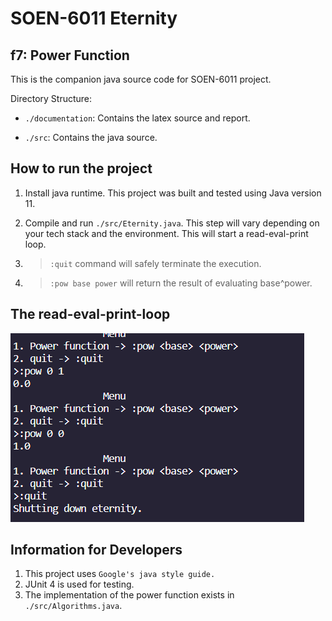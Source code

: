 # SOEN-6011 Eternity
## f7: Power Function

This is the companion java source code for SOEN-6011 project.

Directory Structure:

* `./documentation`: Contains the latex source and report.

* `./src`: Contains the java source.

## How to run the project

1. Install java runtime. This project was built and tested using Java version 11.

2. Compile and run `./src/Eternity.java`. This step will vary depending on your tech stack and the environment. This will start a read-eval-print loop.

3. > `:quit` command will safely terminate the execution.

4. > `:pow base power` will return the result of evaluating base^power.


## The read-eval-print-loop

![execution of the read eval print loop](execution.PNG)
## Information for Developers

1. This project uses `Google's java style guide.`
2. JUnit 4 is used for testing.
3. The implementation of the power function exists in `./src/Algorithms.java`.

